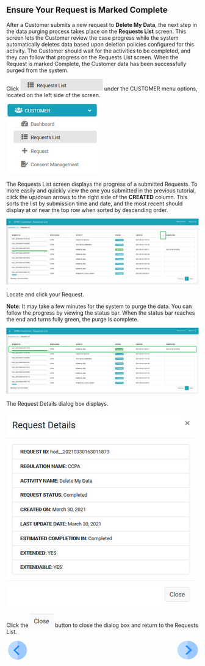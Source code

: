 ## Ensure Your Request is Marked Complete

After a Customer submits a new request to **Delete My Data**, the next step in the data purging process takes place on the **Requests List** screen. This screen lets the Customer review the case progress while the system automatically deletes data based upon deletion policies configured for this activity. The Customer should wait for the activities to be completed, and they can follow that progress on the Requests List screen. When the Request is marked Complete, the Customer data has been successfully purged from the system.

Click ![image](../images/06_9_Purging_RequestList_LeftPanel.jpg) under the CUSTOMER menu options, located on the left side of the screen. 

![image](../images/06_10_Purging_RequestList_LeftPanel2.jpg)     

The Requests List screen displays the progress of a submitted Requests. To more easily and quickly view the one you submitted in the previous tutorial, click the up/down arrows to the right side of the **CREATED** column. This sorts the list by submission time and date, and the most recent should display at or near the top row when sorted by descending order. 

![image](../images/06_8_Purging_EnsureDeletion_Sort.jpg)

Locate and click your Request.

**Note**: It may take a few minutes for the system to purge the data. You can follow the progress by viewing the status bar. When the status bar reaches the end and turns fully green, the purge is complete.

![image](../images/06_8_Purging_EnsureDeletion4.jpg)

The Request Details dialog box displays. 

![image](../images/06_11_Purging_EnsureDeletion2.jpg)

Click the ![image](../images/06_ICON_Close.jpg) button to close the dialog box and return to the Requests List.



[![Previous](../images/Previous.png)]( 03_03_Purging_Submit_a_Request_to_Purge.md)[<img align="right" width="60" height="54" src="../images/Next.png">](03_05_Purging_View_Your_Data.md)
